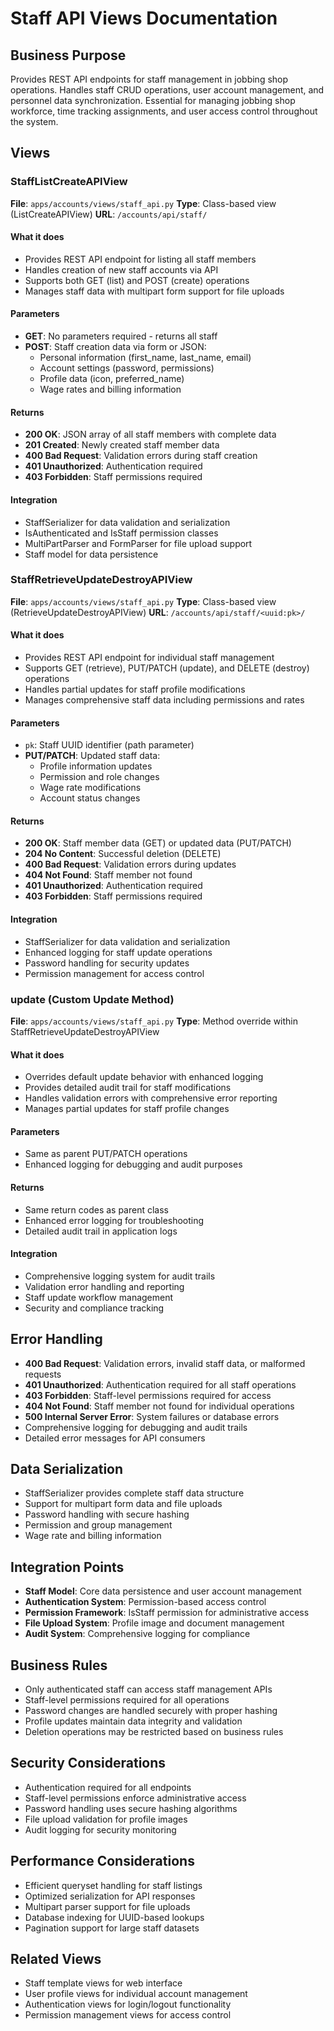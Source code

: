 # Staff API Views Documentation

## Business Purpose
Provides REST API endpoints for staff management in jobbing shop operations. Handles staff CRUD operations, user account management, and personnel data synchronization. Essential for managing jobbing shop workforce, time tracking assignments, and user access control throughout the system.

## Views

### StaffListCreateAPIView
**File**: `apps/accounts/views/staff_api.py`
**Type**: Class-based view (ListCreateAPIView)
**URL**: `/accounts/api/staff/`

#### What it does
- Provides REST API endpoint for listing all staff members
- Handles creation of new staff accounts via API
- Supports both GET (list) and POST (create) operations
- Manages staff data with multipart form support for file uploads

#### Parameters
- **GET**: No parameters required - returns all staff
- **POST**: Staff creation data via form or JSON:
  - Personal information (first_name, last_name, email)
  - Account settings (password, permissions)
  - Profile data (icon, preferred_name)
  - Wage rates and billing information

#### Returns
- **200 OK**: JSON array of all staff members with complete data
- **201 Created**: Newly created staff member data
- **400 Bad Request**: Validation errors during staff creation
- **401 Unauthorized**: Authentication required
- **403 Forbidden**: Staff permissions required

#### Integration
- StaffSerializer for data validation and serialization
- IsAuthenticated and IsStaff permission classes
- MultiPartParser and FormParser for file upload support
- Staff model for data persistence

### StaffRetrieveUpdateDestroyAPIView
**File**: `apps/accounts/views/staff_api.py`
**Type**: Class-based view (RetrieveUpdateDestroyAPIView)
**URL**: `/accounts/api/staff/<uuid:pk>/`

#### What it does
- Provides REST API endpoint for individual staff management
- Supports GET (retrieve), PUT/PATCH (update), and DELETE (destroy) operations
- Handles partial updates for staff profile modifications
- Manages comprehensive staff data including permissions and rates

#### Parameters
- `pk`: Staff UUID identifier (path parameter)
- **PUT/PATCH**: Updated staff data:
  - Profile information updates
  - Permission and role changes
  - Wage rate modifications
  - Account status changes

#### Returns
- **200 OK**: Staff member data (GET) or updated data (PUT/PATCH)
- **204 No Content**: Successful deletion (DELETE)
- **400 Bad Request**: Validation errors during updates
- **404 Not Found**: Staff member not found
- **401 Unauthorized**: Authentication required
- **403 Forbidden**: Staff permissions required

#### Integration
- StaffSerializer for data validation and serialization
- Enhanced logging for staff update operations
- Password handling for security updates
- Permission management for access control

### update (Custom Update Method)
**File**: `apps/accounts/views/staff_api.py`
**Type**: Method override within StaffRetrieveUpdateDestroyAPIView

#### What it does
- Overrides default update behavior with enhanced logging
- Provides detailed audit trail for staff modifications
- Handles validation errors with comprehensive error reporting
- Manages partial updates for staff profile changes

#### Parameters
- Same as parent PUT/PATCH operations
- Enhanced logging for debugging and audit purposes

#### Returns
- Same return codes as parent class
- Enhanced error logging for troubleshooting
- Detailed audit trail in application logs

#### Integration
- Comprehensive logging system for audit trails
- Validation error handling and reporting
- Staff update workflow management
- Security and compliance tracking

## Error Handling
- **400 Bad Request**: Validation errors, invalid staff data, or malformed requests
- **401 Unauthorized**: Authentication required for all staff operations
- **403 Forbidden**: Staff-level permissions required for access
- **404 Not Found**: Staff member not found for individual operations
- **500 Internal Server Error**: System failures or database errors
- Comprehensive logging for debugging and audit trails
- Detailed error messages for API consumers

## Data Serialization
- StaffSerializer provides complete staff data structure
- Support for multipart form data and file uploads
- Password handling with secure hashing
- Permission and group management
- Wage rate and billing information

## Integration Points
- **Staff Model**: Core data persistence and user account management
- **Authentication System**: Permission-based access control
- **Permission Framework**: IsStaff permission for administrative access
- **File Upload System**: Profile image and document management
- **Audit System**: Comprehensive logging for compliance

## Business Rules
- Only authenticated staff can access staff management APIs
- Staff-level permissions required for all operations
- Password changes are handled securely with proper hashing
- Profile updates maintain data integrity and validation
- Deletion operations may be restricted based on business rules

## Security Considerations
- Authentication required for all endpoints
- Staff-level permissions enforce administrative access
- Password handling uses secure hashing algorithms
- File upload validation for profile images
- Audit logging for security monitoring

## Performance Considerations
- Efficient queryset handling for staff listings
- Optimized serialization for API responses
- Multipart parser support for file uploads
- Database indexing for UUID-based lookups
- Pagination support for large staff datasets

## Related Views
- Staff template views for web interface
- User profile views for individual account management
- Authentication views for login/logout functionality
- Permission management views for access control
